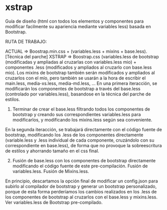 # xstrap
Guía de diseño (html con todos los elementos y componentes para modificar facilmente su apariencia mediante variables less) basada en Bootstrap.

RUTA DE TRABAJO:

ACTUAL => Boostrap.min.css + (variables.less + mixins + base.less). [Técnica del parche]
XSTRAP => Boostrap.css (variables.less de bootstrap (modificadas y ampliadas al cruzarlas con variables.less mio) + componentes .less (modificados y ampliados al cruzarlo con base.less mio). Los mixins de bootstrap también serán modificados y ampliados al cruzarlos con el mío, pero también se usarán a la hora de escribir el main.less, media-xs.less, media-md.less, ...
En una primera iteracción, se modificarán los componentes de bootstrap a través del base.less (controlado por variables.less), basandose en la técnica del parche de estilos.

1) Terminar de crear el base.less filtrando todos los componentes de bootstrap y creando sus correspondientes variables.less para modificarlos, y modificando los mixins.less según sea conveniente.

En la segunda iteracción, se trabajará directamente con el código fuente de bootstrap, modificando los .less de los componentes directamente (variable.less y .less individual de cada componente, cruzándolo con su correspondiente en base.less), de forma que no provoque la sobreescritura de estilos y ahorrando tamaño en el css final.

2) Fusión de base.less con los componentes de bootstrap directamente modificando el código fuente de este pre-compilación. Fusión de variables.less. Fusión de Mixins.less.

En principio, descartamos la opción final de modificar un config.json para subirlo al compilador de bootstrap y generar un bootstrap personalizado, porque de esta forma perderíamos los cambios realizados en los .less de los componentes de bootstrap al cruzarlos con el base.less y mixins.less. 
Ver variables.less de Bootstrap pre-compilado.
